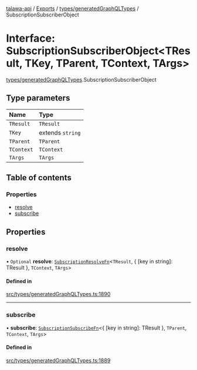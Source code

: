 [talawa-api](../README.md) / [Exports](../modules.md) / [types/generatedGraphQLTypes](../modules/types_generatedGraphQLTypes.md) / SubscriptionSubscriberObject

# Interface: SubscriptionSubscriberObject\<TResult, TKey, TParent, TContext, TArgs\>

[types/generatedGraphQLTypes](../modules/types_generatedGraphQLTypes.md).SubscriptionSubscriberObject

## Type parameters

| Name | Type |
| :------ | :------ |
| `TResult` | `TResult` |
| `TKey` | extends `string` |
| `TParent` | `TParent` |
| `TContext` | `TContext` |
| `TArgs` | `TArgs` |

## Table of contents

### Properties

- [resolve](types_generatedGraphQLTypes.SubscriptionSubscriberObject.md#resolve)
- [subscribe](types_generatedGraphQLTypes.SubscriptionSubscriberObject.md#subscribe)

## Properties

### resolve

• `Optional` **resolve**: [`SubscriptionResolveFn`](../modules/types_generatedGraphQLTypes.md#subscriptionresolvefn)\<`TResult`, \{ [key in string]: TResult }, `TContext`, `TArgs`\>

#### Defined in

[src/types/generatedGraphQLTypes.ts:1890](https://github.com/PalisadoesFoundation/talawa-api/blob/cba820f/src/types/generatedGraphQLTypes.ts#L1890)

___

### subscribe

• **subscribe**: [`SubscriptionSubscribeFn`](../modules/types_generatedGraphQLTypes.md#subscriptionsubscribefn)\<\{ [key in string]: TResult }, `TParent`, `TContext`, `TArgs`\>

#### Defined in

[src/types/generatedGraphQLTypes.ts:1889](https://github.com/PalisadoesFoundation/talawa-api/blob/cba820f/src/types/generatedGraphQLTypes.ts#L1889)
